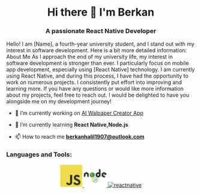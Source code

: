 
<h1 align="center"> Hi there 👋  I'm Berkan</h1>
<h3 align="center">A passionate React Native Developer</h3>

Hello! I am [Name], a fourth-year university student, and I stand out with my interest in software development. Here is a bit more detailed information:
About Me
As I approach the end of my university life, my interest in software development is stronger than ever.
I particularly focus on mobile app development, especially using [React Native] technology.
I am currently using React Native, and during this process, I have had the opportunity to work on numerous projects.
I consistently put effort into improving and learning more.
If you have any questions or would like more information about my projects, feel free to reach out. I would be delighted to have you alongside me on my development journey! 


- 🔭 I’m currently working on [AI Walpaper Creator App](https://github.com/DBerkan/AI-Image-Generator-React-Native)

- 🌱 I’m currently learning **React Native,Node.js**

- 📫 How to reach me **berkanhalil1907@outlook.com**


<p align="left">
</p>

<h3 align="left">Languages and Tools:</h3>
<p align="center"> <a href="https://developer.mozilla.org/en-US/docs/Web/JavaScript" target="_blank" rel="noreferrer"> <img src="https://raw.githubusercontent.com/devicons/devicon/master/icons/javascript/javascript-original.svg" alt="javascript" width="60" height="60"/> </a> <a href="https://nodejs.org" target="_blank" rel="noreferrer"> <img src="https://raw.githubusercontent.com/devicons/devicon/master/icons/nodejs/nodejs-original-wordmark.svg" alt="nodejs" width="60" height="60"/> </a> <a href="https://reactnative.dev/" target="_blank" rel="noreferrer"> <img src="https://reactnative.dev/img/header_logo.svg" alt="reactnative" width="60" height="60"/> </a> </p>
